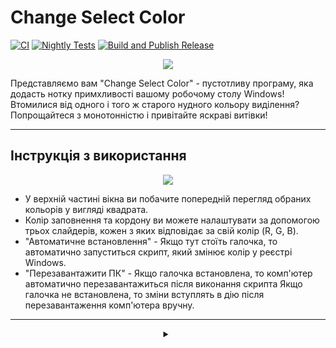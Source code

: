 # Change Select Color

[![CI](https://github.com/Yuriy-Lapin/ChangeSelectColor/actions/workflows/CI.yml/badge.svg)](https://github.com/Yuriy-Lapin/ChangeSelectColor/actions/workflows/CI.yml)
[![Nightly Tests](https://github.com/Yuriy-Lapin/sdas/actions/workflows/nightly-test.yml/badge.svg)](https://github.com/Yuriy-Lapin/sdas/actions/workflows/nightly-test.yml)
[![Build and Publish Release](https://github.com/Yuriy-Lapin/sdas/actions/workflows/release.yml/badge.svg)](https://github.com/Yuriy-Lapin/sdas/actions/workflows/release.yml)

<div align="center">
  <img src="https://github.com/Yuriy-Lapin/sdas/raw/main/pictures/documentation/Screenshot.png"/>
</div>

Представляємо вам "Change Select Color" - пустотливу програму, яка додасть нотку примхливості вашому робочому столу Windows! Втомилися від одного і того ж старого нудного кольору виділення? Попрощайтеся з монотонністю і привітайте яскраві витівки!

---

## Інструкція з використання

<div align="center">
  <img src="https://github.com/Yuriy-Lapin/sdas/raw/main/pictures/documentation/csc.png"/>
</div>

- У верхній частині вікна ви побачите попередній перегляд обраних кольорів у вигляді квадрата.
- Колір заповнення та кордону ви можете налаштувати за допомогою трьох слайдерів, кожен з яких відповідає за свій колір (R, G, B).
- "Автоматичне встановлення" - Якщо тут стоїть галочка, то автоматично запуститься скрипт, який змінює колір у реєстрі Windows.
- "Перезавантажити ПК" - Якщо галочка встановлена, то комп'ютер автоматично перезавантажиться після виконання скрипта Якщо галочка не встановлена, то зміни вступлять в дію після перезавантаження комп'ютера вручну.


---

<div align="center">
<details><summary></summary>
<div align="center">
<img src="https://github.com/Yuriy-Lapin/sdas/raw/main/pictures/documentation/nyan-cat-meme.gif"/>
</div>

